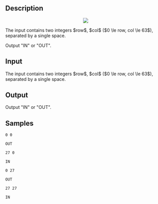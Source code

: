 ## Description

<div><center> <img class="tex-graphics" src="./31016/file/GuH3wZKC.png" style="max-width: 100.0%;max-height: 100.0%;"> </center></div><div class="input-specification"><p>The input contains two integers $row$, $col$ ($0 \le row, col \le 63$), separated by a single space.</p></div><div class="output-specification"><p>Output "IN" or "OUT".</p></div>

## Input

<p>The input contains two integers $row$, $col$ ($0 \le row, col \le 63$), separated by a single space.</p>

## Output

<p>Output "IN" or "OUT".</p>

## Samples

```input1
0 0
```

```output1
OUT
```






```input2
27 0
```

```output2
IN
```






```input3
0 27
```

```output3
OUT
```






```input4
27 27
```

```output4
IN
```



